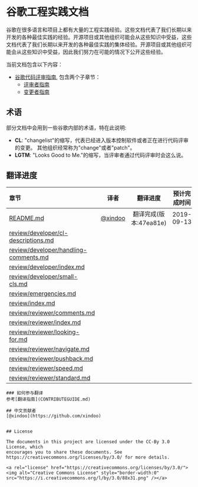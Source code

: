 # 谷歌工程实践文档

谷歌在很多语言和项目上都有大量的工程实践经验。这些文档代表了我们长期以来开发的各种最佳实践的经验。开源项目或其他组织可能会从这些知识中受益，这些文档代表了我们长期以来开发的各种最佳实践的集体经验。开源项目或其他组织可能会从这些知识中受益，因此我们努力在可能的情况下公开这些经验。

当前文档包含以下内容：

*   [谷歌代码评审指南](review/index.md), 包含两个子章节：
    *   [评审者指南](review/reviewer/index.md)
    *   [变更者指南](review/developer/index.md)

## 术语

部分文档中会用到一些谷歌内部的术语，特在此说明:

*   **CL**: "changelist"的缩写，代表已经进入版本控制软件或者正在进行代码评审的变更。
    其他组织经常称为"change"或者"patch"。
*   **LGTM**: "Looks Good to Me."的缩写，当评审者通过代码评审时会这么说。 
    
## 翻译进度

| 章节 | 译者 | 翻译进度 | 预计完成时间 |   
| :------------- |:-------------:|:-----:| :-----:|  
| [README.md](README.md) |[@xindoo](https://github.com/xindoo)| 翻译完成(版本:47ea81e) | 2019-09-13 | 
| [review/developer/cl-descriptions.md](review/developer/cl-descriptions.md) |  | |  |     
| [review/developer/handling-comments.md](review/developer/handling-comments.md) |  | |  |    
| [review/developer/index.md](review/developer/index.md) |  | |  |    
| [review/developer/small-cls.md](review/developer/small-cls.md) |  | |  |    
| [review/emergencies.md](review/emergencies.md) |  | |  |    
| [review/index.md](review/index.md) |  | |  |    
| [review/reviewer/comments.md](review/reviewer/comments.md ) |  | |  |  
| [review/reviewer/index.md](review/reviewer/index.md ) |  | |  |  
| [review/reviewer/looking-for.md](review/reviewer/looking-for.md ) |  | |  |  
| [review/reviewer/navigate.md](review/reviewer/navigate.md ) |  | |  |  
| [review/reviewer/pushback.md](review/reviewer/pushback.md ) |  | |  |  
| [review/reviewer/speed.md](review/reviewer/speed.md ) |  | |  |  
| [review/reviewer/standard.md](review/reviewer/standard.md ) |  | |  |   
```        
### 如何参与翻译
参考[翻译指南](CONTRIBUTEGUIDE.md)

## 中文贡献者
[@xindoo](https://github.com/xindoo)  


## License

The documents in this project are licensed under the CC-By 3.0 License, which
encourages you to share these documents. See
https://creativecommons.org/licenses/by/3.0/ for more details.

<a rel="license" href="https://creativecommons.org/licenses/by/3.0/"><img alt="Creative Commons License" style="border-width:0" src="https://i.creativecommons.org/l/by/3.0/88x31.png" /></a>
